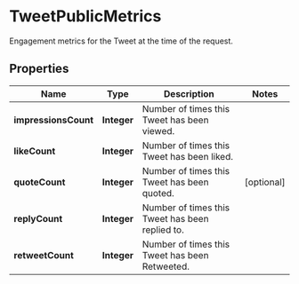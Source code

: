 

# TweetPublicMetrics

Engagement metrics for the Tweet at the time of the request.

## Properties

| Name | Type | Description | Notes |
|------------ | ------------- | ------------- | -------------|
|**impressionsCount** | **Integer** | Number of times this Tweet has been viewed. |  |
|**likeCount** | **Integer** | Number of times this Tweet has been liked. |  |
|**quoteCount** | **Integer** | Number of times this Tweet has been quoted. |  [optional] |
|**replyCount** | **Integer** | Number of times this Tweet has been replied to. |  |
|**retweetCount** | **Integer** | Number of times this Tweet has been Retweeted. |  |



